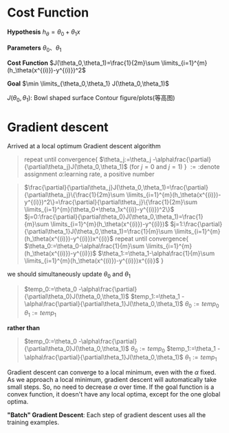# Cost Function
**Hypothesis**
$h_\theta=\theta_0+\theta_1x$

**Parameters**
$\theta_0$、$\theta_1$

**Cost Function**
$J(\theta_0,\theta_1)=\frac{1}{2m}\sum \limits_{i=1}^{m}(h_\theta(x^{(i)})-y^{(i)})^2$

**Goal**
$\min \limits_{\theta_0,\theta_1} J(\theta_0,\theta_1)$

$J(\theta_0,\theta_1)$: Bowl shaped surface
Contour figure/plots(等高图)

# Gradient descent
Arrived at a local optimum
Gradient descent algorithm
>repeat until convergence{
	$\theta_j:=\theta_j -\alpha\frac{\partial}{\partial\theta_j}J(\theta_0,\theta_1)$ (for $j=0$ and $j=1$)
}
$:=:$denote assignment
$\alpha:$learning rate, a positive number

>$\frac{\partial}{\partial\theta_j}J(\theta_0,\theta_1)=\frac{\partial}{\partial\theta_j}\{\frac{1}{2m}\sum \limits_{i=1}^{m}(h_\theta(x^{(i)})-y^{(i)})^2\}=\frac{\partial}{\partial\theta_j}\{\frac{1}{2m}\sum \limits_{i=1}^{m}(\theta_0+\theta_1x^{(i)}-y^{(i)})^2\}$
$j=0:\frac{\partial}{\partial\theta_0}J(\theta_0,\theta_1)=\frac{1}{m}\sum \limits_{i=1}^{m}(h_\theta(x^{(i)})-y^{(i)})$
$j=1:\frac{\partial}{\partial\theta_1}J(\theta_0,\theta_1)=\frac{1}{m}\sum \limits_{i=1}^{m}(h_\theta(x^{(i)})-y^{(i)})x^{(i)}$
repeat until convergence{
	$\theta_0:=\theta_0-\alpha\frac{1}{m}\sum \limits_{i=1}^{m}(h_\theta(x^{(i)})-y^{(i)})$
	$\theta_1:=\theta_1-\alpha\frac{1}{m}\sum \limits_{i=1}^{m}(h_\theta(x^{(i)})-y^{(i)})x^{(i)}$
}

we should simultaneously update $\theta_0$ and $\theta_1$
>$temp_0:=\theta_0 -\alpha\frac{\partial}{\partial\theta_0}J(\theta_0,\theta_1)$
$temp_1:=\theta_1 -\alpha\frac{\partial}{\partial\theta_1}J(\theta_0,\theta_1)$
$\theta_0:=temp_0$
$\theta_1:=temp_1$

**rather than**

>$temp_0:=\theta_0 -\alpha\frac{\partial}{\partial\theta_0}J(\theta_0,\theta_1)$
$\theta_0:=temp_0$
$temp_1:=\theta_1 -\alpha\frac{\partial}{\partial\theta_1}J(\theta_0,\theta_1)$
$\theta_1:=temp_1$

Gradient descent can converge to a local minimum, even with the $\alpha$ fixed. As we approach a local minimum, gradient descent will automatically take small steps. So, no need to decrease $\alpha$ over time.
If the goal function is a convex function, it doesn't have any local optima, except for the one global optima.

**"Batch" Gradient Descent**: Each step of gradient descent uses all the training examples.
<!--stackedit_data:
eyJoaXN0b3J5IjpbLTgzNjc1NDUwMV19
-->